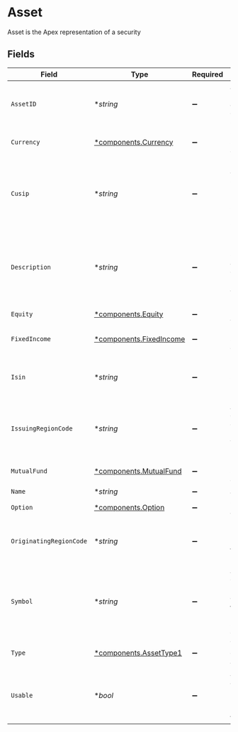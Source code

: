 # Asset

Asset is the Apex representation of a security


## Fields

| Field                                                                                                        | Type                                                                                                         | Required                                                                                                     | Description                                                                                                  | Example                                                                                                      |
| ------------------------------------------------------------------------------------------------------------ | ------------------------------------------------------------------------------------------------------------ | ------------------------------------------------------------------------------------------------------------ | ------------------------------------------------------------------------------------------------------------ | ------------------------------------------------------------------------------------------------------------ |
| `AssetID`                                                                                                    | **string*                                                                                                    | :heavy_minus_sign:                                                                                           | Apex internal identifier assigned upon entry to every security.                                              | 8395                                                                                                         |
| `Currency`                                                                                                   | [*components.Currency](../../models/components/currency.md)                                                  | :heavy_minus_sign:                                                                                           | Currency specific asset details                                                                              |                                                                                                              |
| `Cusip`                                                                                                      | **string*                                                                                                    | :heavy_minus_sign:                                                                                           | Identifier assigned to a security by the CUSIP Service Bureau of Standard & Poor’s Corporation               | 855244109                                                                                                    |
| `Description`                                                                                                | **string*                                                                                                    | :heavy_minus_sign:                                                                                           | Name of the issuer of a security and additional descriptive information about the particular issue           | Starbucks Corp                                                                                               |
| `Equity`                                                                                                     | [*components.Equity](../../models/components/equity.md)                                                      | :heavy_minus_sign:                                                                                           | Equity specific asset details                                                                                |                                                                                                              |
| `FixedIncome`                                                                                                | [*components.FixedIncome](../../models/components/fixedincome.md)                                            | :heavy_minus_sign:                                                                                           | FixedIncome specific asset details                                                                           |                                                                                                              |
| `Isin`                                                                                                       | **string*                                                                                                    | :heavy_minus_sign:                                                                                           | isin is the International Securities Identification Number                                                   | US123456789                                                                                                  |
| `IssuingRegionCode`                                                                                          | **string*                                                                                                    | :heavy_minus_sign:                                                                                           | A string attribute denoting the country of issuance or where the asset is trading.                           | US                                                                                                           |
| `MutualFund`                                                                                                 | [*components.MutualFund](../../models/components/mutualfund.md)                                              | :heavy_minus_sign:                                                                                           | MutualFund specific asset details                                                                            |                                                                                                              |
| `Name`                                                                                                       | **string*                                                                                                    | :heavy_minus_sign:                                                                                           | assets/{asset_id}                                                                                            | assets/8395                                                                                                  |
| `Option`                                                                                                     | [*components.Option](../../models/components/option.md)                                                      | :heavy_minus_sign:                                                                                           | Option specific asset details                                                                                |                                                                                                              |
| `OriginatingRegionCode`                                                                                      | **string*                                                                                                    | :heavy_minus_sign:                                                                                           | ISO code identifying the region in which the entity was incorporated                                         | US                                                                                                           |
| `Symbol`                                                                                                     | **string*                                                                                                    | :heavy_minus_sign:                                                                                           | An arrangement of characters—usually letters and or numbers — usually representing securities on an exchange | SBUX                                                                                                         |
| `Type`                                                                                                       | [*components.AssetType1](../../models/components/assettype1.md)                                              | :heavy_minus_sign:                                                                                           | The type or category of the asset                                                                            | EQUITY                                                                                                       |
| `Usable`                                                                                                     | **bool*                                                                                                      | :heavy_minus_sign:                                                                                           | A usable asset is active in its respective market and can be traded and/or transferred                       | true                                                                                                         |